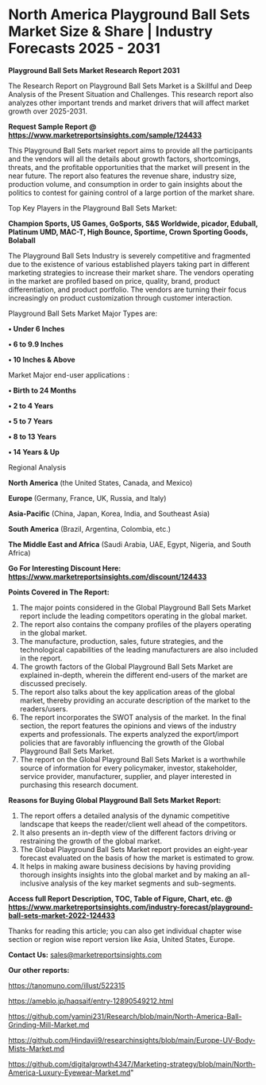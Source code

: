 # North America Playground Ball Sets Market Size & Share | Industry Forecasts 2025 - 2031

<strong>Playground Ball Sets Market Research Report 2031</strong>

The Research Report on Playground Ball Sets Market is a Skillful and Deep Analysis of the Present Situation and Challenges. This research report also analyzes other important trends and market drivers that will affect market growth over 2025-2031.

<strong>Request Sample Report @ <a href=https://www.marketreportsinsights.com/sample/124433>https://www.marketreportsinsights.com/sample/124433</a></strong>

This Playground Ball Sets market report aims to provide all the participants and the vendors will all the details about growth factors, shortcomings, threats, and the profitable opportunities that the market will present in the near future. The report also features the revenue share, industry size, production volume, and consumption in order to gain insights about the politics to contest for gaining control of a large portion of the market share.

Top Key Players in the Playground Ball Sets Market:

<strong>Champion Sports, US Games, GoSports, S&S Worldwide, picador, Eduball, Platinum UMD, MAC-T, High Bounce, Sportime, Crown Sporting Goods, Bolaball</strong>

The Playground Ball Sets Industry is severely competitive and fragmented due to the existence of various established players taking part in different marketing strategies to increase their market share. The vendors operating in the market are profiled based on price, quality, brand, product differentiation, and product portfolio. The vendors are turning their focus increasingly on product customization through customer interaction.

Playground Ball Sets Market Major Types are:

<strong>• Under 6 Inches

• 6 to 9.9 Inches

• 10 Inches & Above</strong>

Market Major end-user applications :

<strong>• Birth to 24 Months

• 2 to 4 Years

• 5 to 7 Years

• 8 to 13 Years

• 14 Years & Up</strong>

Regional Analysis

</u><strong><b>North America</b></strong> (the United States, Canada, and Mexico)

<strong><b>Europe </b></strong>(Germany, France, UK, Russia, and Italy)

<strong><b>Asia-Pacific</b></strong> (China, Japan, Korea, India, and Southeast Asia)

<strong><b>South America</b></strong> (Brazil, Argentina, Colombia, etc.)

<strong><b>The Middle East and Africa</b></strong> (Saudi Arabia, UAE, Egypt, Nigeria, and South Africa)

<strong>Go For Interesting Discount Here: <a href=https://www.marketreportsinsights.com/discount/124433>https://www.marketreportsinsights.com/discount/124433</a></strong>

<strong>Points Covered in The Report:</strong>
<ol>
  <li>The major points considered in the Global Playground Ball Sets Market report include the leading competitors operating in the global market.</li>
  <li>The report also contains the company profiles of the players operating in the global market.</li>
  <li>The manufacture, production, sales, future strategies, and the technological capabilities of the leading manufacturers are also included in the report.</li>
  <li>The growth factors of the Global Playground Ball Sets Market are explained in-depth, wherein the different end-users of the market are discussed precisely.</li>
  <li>The report also talks about the key application areas of the global market, thereby providing an accurate description of the market to the readers/users.</li>
  <li>The report incorporates the SWOT analysis of the market. In the final section, the report features the opinions and views of the industry experts and professionals. The experts analyzed the export/import policies that are favorably influencing the growth of the Global Playground Ball Sets Market.</li>
  <li>The report on the Global Playground Ball Sets Market is a worthwhile source of information for every policymaker, investor, stakeholder, service provider, manufacturer, supplier, and player interested in purchasing this research document.</li>
</ol>
<strong>Reasons for Buying Global Playground Ball Sets Market Report:</strong>

<ol>
  <li>The report offers a detailed analysis of the dynamic competitive landscape that keeps the reader/client well ahead of the competitors.</li>
  <li>It also presents an in-depth view of the different factors driving or restraining the growth of the global market.</li>
  <li>The Global Playground Ball Sets Market report provides an eight-year forecast evaluated on the basis of how the market is estimated to grow.</li>
  <li>It helps in making aware business decisions by having providing thorough insights insights into the global market and by making an all-inclusive analysis of the key market segments and sub-segments.</li>
</ol>
<strong>Access full Report Description, TOC, Table of Figure, Chart, etc. @ <a href=https://www.marketreportsinsights.com/industry-forecast/playground-ball-sets-market-2022-124433>https://www.marketreportsinsights.com/industry-forecast/playground-ball-sets-market-2022-124433</a></strong>


Thanks for reading this article; you can also get individual chapter wise section or region wise report version like Asia, United States, Europe.

<strong>Contact Us:</strong>
sales@marketreportsinsights.com

<strong>Our other reports:</strong>

<a href=https://tanomuno.com/illust/522315>https://tanomuno.com/illust/522315</a>

<a href=https://ameblo.jp/haqsaif/entry-12890549212.html>https://ameblo.jp/haqsaif/entry-12890549212.html</a>

<a href=https://github.com/yamini231/Research/blob/main/North-America-Ball-Grinding-Mill-Market.md>https://github.com/yamini231/Research/blob/main/North-America-Ball-Grinding-Mill-Market.md</a>

<a href=https://github.com/Hindavii9/researchinsights/blob/main/Europe-UV-Body-Mists-Market.md>https://github.com/Hindavii9/researchinsights/blob/main/Europe-UV-Body-Mists-Market.md</a>

<a href=https://github.com/digitalgrowth4347/Marketing-strategy/blob/main/North-America-Luxury-Eyewear-Market.md>https://github.com/digitalgrowth4347/Marketing-strategy/blob/main/North-America-Luxury-Eyewear-Market.md</a>"
